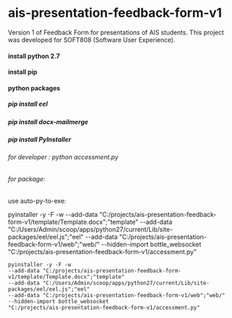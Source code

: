 # ais-presentation-feedback-form-v1
Version 1 of Feedback Form for presentations of AIS students. This project was developed for SOFT808 (Software User Experience).


#### install python 2.7
#### install pip

#### python packages 
##### pip install eel
##### pip install docx-mailmerge
##### pip install PyInstaller




###### for developer : python accessment.py 
###### for package: 

use auto-py-to-exe: 

pyinstaller -y -F -w --add-data "C:/projects/ais-presentation-feedback-form-v1/template/Template.docx";"template" --add-data "C:/Users/Admin/scoop/apps/python27/current/Lib/site-packages/eel/eel.js";"eel" --add-data "C:/projects/ais-presentation-feedback-form-v1/web";"web/" --hidden-import bottle_websocket  "C:/projects/ais-presentation-feedback-form-v1/accessment.py"


```
pyinstaller -y -F -w 
--add-data "C:/projects/ais-presentation-feedback-form-v1/template/Template.docx";"template"
--add-data "C:/Users/Admin/scoop/apps/python27/current/Lib/site-packages/eel/eel.js";"eel" 
--add-data "C:/projects/ais-presentation-feedback-form-v1/web";"web/" 
--hidden-import bottle_websocket  
"C:/projects/ais-presentation-feedback-form-v1/accessment.py"
```

